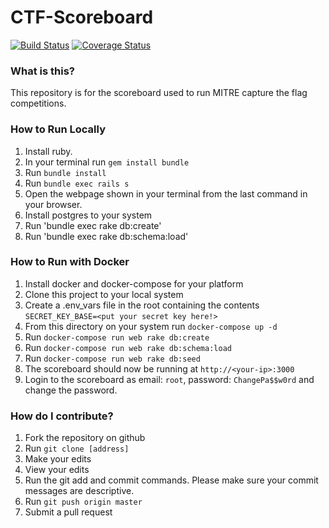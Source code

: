 # CTF-Scoreboard

[![Build Status](https://travis-ci.org/mitre-cyber-academy/ctf-scoreboard.svg?branch=master)](https://travis-ci.org/mitre-cyber-academy/ctf-scoreboard)
[![Coverage Status](https://coveralls.io/repos/github/mitre-cyber-academy/ctf-scoreboard/badge.svg?branch=master)](https://coveralls.io/github/mitre-cyber-academy/ctf-scoreboard?branch=master)

### What is this?

This repository is for the scoreboard used to run MITRE capture the flag competitions.

### How to Run Locally

1. Install ruby.
2. In your terminal run `gem install bundle`
3. Run `bundle install`
4. Run `bundle exec rails s`
5. Open the webpage shown in your terminal from the last command in your browser.
6. Install postgres to your system
8. Run 'bundle exec rake db:create'
9. Run 'bundle exec rake db:schema:load'

### How to Run with Docker

1. Install docker and docker-compose for your platform
2. Clone this project to your local system
3. Create a .env_vars file in the root containing the contents `SECRET_KEY_BASE=<put your secret key here!>`
4. From this directory on your system run `docker-compose up -d`
5. Run `docker-compose run web rake db:create`
6. Run `docker-compose run web rake db:schema:load`
7. Run `docker-compose run web rake db:seed`
8. The scoreboard should now be running at `http://<your-ip>:3000`
9. Login to the scoreboard as email: `root`, password: `ChangePa$$w0rd` and change the password.


### How do I contribute?

1. Fork the repository on github
2. Run `git clone [address]`
3. Make your edits
4. View your edits
5. Run the git add and commit commands. Please make sure your commit messages are descriptive.
6. Run `git push origin master`
7. Submit a pull request
